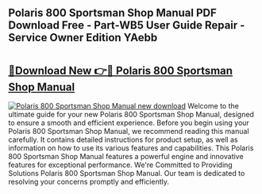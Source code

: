 ## Polaris 800 Sportsman Shop Manual PDF Download Free - Part-WB5 User Guide Repair - Service Owner Edition YAebb

# <h2><a href="http://bc61251.oget.top/?id=Polaris+800+Sportsman+Shop+Manual">🔗Download New 👉🔴 Polaris 800 Sportsman Shop Manual</a></h2>

[![Polaris 800 Sportsman Shop Manual new download](https://i.imgur.com/5g1atiW.png)](http://bc61251.oget.top/?id=Polaris+800+Sportsman+Shop+Manual)
Welcome to the ultimate guide for your new Polaris 800 Sportsman Shop Manual, designed to ensure a smooth and efficient experience. Before you begin using your Polaris 800 Sportsman Shop Manual, we recommend reading this manual carefully. It contains detailed instructions for product setup, as well as information on how to use its various features and capabilities. This Polaris 800 Sportsman Shop Manual features a powerful engine and innovative features for exceptional performance. We're Committed to Providing Solutions Polaris 800 Sportsman Shop Manual. Our team is dedicated to resolving your concerns promptly and efficiently.
